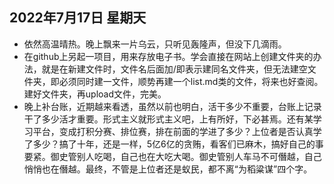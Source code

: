 ## 2022年7月17日 星期天
* 依然高温晴热。晚上飘来一片乌云，只听见轰隆声，但没下几滴雨。
* 在github上另起一项目，用来存放电子书。学会直接在网站上创建文件夹的办法，就是在新建文件时，文件名后面加/即表示建同名文件夹，但无法建空文件夹，即必须同时建一文件，顺势再建一个list.md类的文件，将来也好查阅。建好文件夹，再upload文件，完美。
* 晚上补台账，近期越来看透，虽然以前也明白，活干多少不重要，台账上记录干了多少活才重要。形式主义就形式主义吧，上有所好，下必甚焉。还有某学习平台，变成打积分赛、排位赛，排在前面的学进了多少？上位者是否认真学了多少？搞了十年，还是一样，5亿6亿的贪贿，看客们已麻木，搞好自己的事要紧。御史管别人吃喝，自己也在大吃大喝。御史管别人车马不可僭越，自己悄悄也在僭越。最终，不管是上位者还是蚁民，都不离“为稻粱谋”四个字。